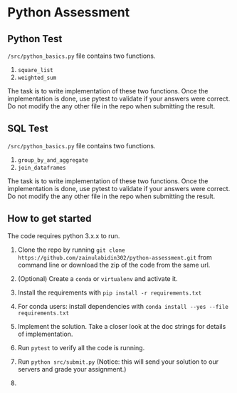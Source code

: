 # Python Assessment

## Python Test
`/src/python_basics.py` file contains two functions.
1. `square_list`
2. `weighted_sum`

The task is to write implementation of these two functions. Once 
the implementation is done, use pytest to validate if your answers
were correct. Do not modify the any other file in the repo when submitting the result.

## SQL Test
`/src/python_basics.py` file contains two functions.
1. `group_by_and_aggregate`
2. `join_dataframes`

The task is to write implementation of these two functions. Once 
the implementation is done, use pytest to validate if your answers
were correct. Do not modify the any other file in the repo when submitting the result.

## How to get started

The code requires python 3.x.x to run.

1. Clone the repo by running `git clone https://github.com/zainulabidin302/python-assessment.git` from command line or download the zip of the code from the same url.

2. (Optional) Create a `conda` or `virtualenv` and activate it.
3. Install the requirements with `pip install -r requirements.txt`
4. For conda users: install dependencies with `conda install --yes --file requirements.txt`
5. Implement the solution. Take a closer look at the doc strings for details of implementation.
6. Run `pytest` to verify all the code is running.
7. Run `python src/submit.py` (Notice: this will send your solution to our servers and grade your assignment.)
8. 
